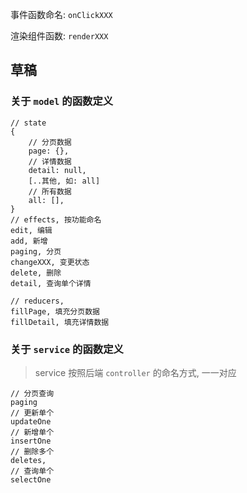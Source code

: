 事件函数命名: `onClickXXX`

渲染组件函数: `renderXXX`


## 草稿
### 关于 `model` 的函数定义
```shell
// state
{
    // 分页数据
    page: {},
    // 详情数据
    detail: null,
    [..其他, 如: all]
    // 所有数据
    all: [],
}
// effects, 按功能命名
edit, 编辑
add, 新增
paging, 分页
changeXXX, 变更状态
delete, 删除
detail, 查询单个详情

// reducers,
fillPage, 填充分页数据
fillDetail, 填充详情数据

```

### 关于 `service` 的函数定义 
> service 按照后端 `controller` 的命名方式, 一一对应

```shell
// 分页查询
paging
// 更新单个
updateOne
// 新增单个
insertOne
// 删除多个
deletes,
// 查询单个
selectOne

```